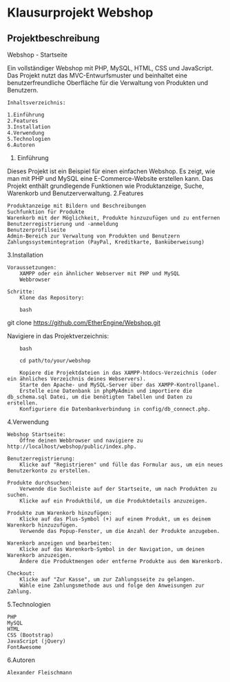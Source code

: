 # Klausurprojekt Webshop

## Projektbeschreibung

Webshop - Startseite

Ein vollständiger Webshop mit PHP, MySQL, HTML, CSS und JavaScript. Das Projekt nutzt das MVC-Entwurfsmuster und beinhaltet eine benutzerfreundliche Oberfläche für die Verwaltung von Produkten und Benutzern.

    Inhaltsverzeichnis:

    1.Einführung
    2.Features
    3.Installation
    4.Verwendung
    5.Technologien
    6.Autoren

1. Einführung

Dieses Projekt ist ein Beispiel für einen einfachen Webshop. Es zeigt, wie man mit PHP und MySQL eine E-Commerce-Website erstellen kann. Das Projekt enthält grundlegende Funktionen wie Produktanzeige, Suche, Warenkorb und Benutzerverwaltung.
2.Features

    Produktanzeige mit Bildern und Beschreibungen
    Suchfunktion für Produkte
    Warenkorb mit der Möglichkeit, Produkte hinzuzufügen und zu entfernen
    Benutzerregistrierung und -anmeldung
    Benutzerprofilseite
    Admin-Bereich zur Verwaltung von Produkten und Benutzern
    Zahlungssystemintegration (PayPal, Kreditkarte, Banküberweisung)

3.Installation

    Voraussetzungen:
        XAMPP oder ein ähnlicher Webserver mit PHP und MySQL
        Webbrowser

    Schritte:
        Klone das Repository:

        bash

git clone https://github.com/EtherEngine/Webshop.git

Navigiere in das Projektverzeichnis:

        bash

        cd path/to/your/webshop

        Kopiere die Projektdateien in das XAMPP-htdocs-Verzeichnis (oder ein ähnliches Verzeichnis deines Webservers).
        Starte den Apache- und MySQL-Server über das XAMPP-Kontrollpanel.
        Erstelle eine Datenbank in phpMyAdmin und importiere die db_schema.sql Datei, um die benötigten Tabellen und Daten zu erstellen.
        Konfiguriere die Datenbankverbindung in config/db_connect.php.

4.Verwendung

    Webshop Startseite:
        Öffne deinen Webbrowser und navigiere zu http://localhost/webshop/public/index.php.

    Benutzerregistrierung:
        Klicke auf "Registrieren" und fülle das Formular aus, um ein neues Benutzerkonto zu erstellen.

    Produkte durchsuchen:
        Verwende die Suchleiste auf der Startseite, um nach Produkten zu suchen.
        Klicke auf ein Produktbild, um die Produktdetails anzuzeigen.

    Produkte zum Warenkorb hinzufügen:
        Klicke auf das Plus-Symbol (+) auf einem Produkt, um es deinem Warenkorb hinzuzufügen.
        Verwende das Popup-Fenster, um die Anzahl der Produkte anzugeben.

    Warenkorb anzeigen und bearbeiten:
        Klicke auf das Warenkorb-Symbol in der Navigation, um deinen Warenkorb anzuzeigen.
        Ändere die Produktmengen oder entferne Produkte aus dem Warenkorb.

    Checkout:
        Klicke auf "Zur Kasse", um zur Zahlungsseite zu gelangen.
        Wähle eine Zahlungsmethode aus und folge den Anweisungen zur Zahlung.

5.Technologien

    PHP
    MySQL
    HTML
    CSS (Bootstrap)
    JavaScript (jQuery)
    FontAwesome

6.Autoren

    Alexander Fleischmann
